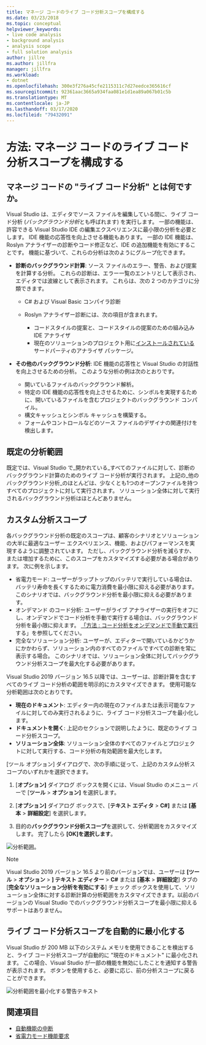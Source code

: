 ```yaml
---
title: マネージ コードのライブ コード分析スコープを構成する
ms.date: 03/23/2018
ms.topic: conceptual
helpviewer_keywords:
- live code analysis
- background analysis
- analysis scope
- full solution analysis
author: jillre
ms.author: jillfra
manager: jillfra
ms.workload:
- dotnet
ms.openlocfilehash: 300e3f276a45cfe2115311c7d27eedce365616cf
ms.sourcegitcommit: 92361aac3665a934faa081e1d1ea89a067b01c5b
ms.translationtype: MT
ms.contentlocale: ja-JP
ms.lasthandoff: 03/17/2020
ms.locfileid: "79432091"
---
```

# <a name="how-to-configure-live-code-analysis-scope-for-managed-code"></a>方法: マネージ コードのライブ コード分析スコープを構成する

## <a name="what-is-live-code-analysis-for-managed-code"></a>マネージ コードの "ライブ コード分析" とは何ですか。
Visual Studio は、エディタでソース ファイルを編集している間に、ライブ コード分析 (*バックグラウンド分析*とも呼ばれます) を実行します。 一部の機能は、許容できる Visual Studio IDE の編集エクスペリエンスに最小限の分析を必要とします。 IDE 機能の応答性を向上させる機能もあります。 一部の IDE 機能は、Roslyn アナライザーの診断やコード修正など、IDE の追加機能を有効にすることです。 機能に基づいて、これらの分析は次のようにグループ化できます。

- **診断のバックグラウンド計算**: ソース ファイルのエラー、警告、および提案を計算する分析。 これらの診断は、エラー一覧のエントリとして表示され、エディタでは波線として表示されます。 これらは、次の 2 つのカテゴリに分類できます。
    - C# および Visual Basic コンパイラ診断
    - Roslyn アナライザー診断には、次の項目が含まれます。

        - コードスタイルの提案と、コードスタイルの提案のための組み込み IDE アナライザ
        - 現在のソリューションのプロジェクト用に[インストールされている](./install-roslyn-analyzers.md)サードパーティのアナライザ パッケージ。

- **その他のバックグラウンド分析**: IDE 機能の応答性と Visual Studio の対話性を向上させるための分析。 このような分析の例は次のとおりです。
    - 開いているファイルのバックグラウンド解析。
    - 特定の IDE 機能の応答性を向上させるために、シンボルを実現するために、開いているファイルを含むプロジェクトのバックグラウンド コンパイル。
    - 構文キャッシュとシンボル キャッシュを構築する。
    - フォームやコントロールなどのソース ファイルのデザイナの関連付けを検出します。

## <a name="default-analysis-scope"></a>既定の分析範囲

既定では、Visual Studio で_開かれている_すべてのファイルに対して、診断のバックグラウンド計算のためのライブ コード分析が実行されます。 上記の_他のバックグラウンド分析_のほとんどは、少なくとも1つのオープンファイルを持つすべてのプロジェクトに対して実行されます。 ソリューション全体に対して実行されるバックグラウンド分析はほとんどありません。

## <a name="custom-analysis-scope"></a>カスタム分析スコープ

各バックグラウンド分析の既定のスコープは、顧客のシナリオとソリューションの大半に最適なユーザー エクスペリエンス、機能、およびパフォーマンスを実現するように調整されています。 ただし、バックグラウンド分析を減らすか、または増加するために、このスコープをカスタマイズする必要がある場合があります。 次に例を示します。

- 省電力モード: ユーザーがラップトップのバッテリで実行している場合は、バッテリ寿命を長くするために電力消費を最小限に抑える必要があります。 このシナリオでは、バックグラウンド分析を最小限に抑える必要があります。
- オンデマンド のコード分析: ユーザーがライブ アナライザーの実行をオフにし、オンデマンドでコード分析を手動で実行する場合は、バックグラウンド分析を最小限に抑えます。 [「方法 : コード分析をオンデマンドで手動で実行](./how-to-run-code-analysis-manually-for-managed-code.md)する」を参照してください。
- 完全なソリューション分析: ユーザーが、エディターで開いているかどうかにかかわらず、ソリューション内のすべてのファイルですべての診断を常に表示する場合。 このシナリオでは、ソリューション全体に対してバックグラウンド分析スコープを最大化する必要があります。

Visual Studio 2019 バージョン 16.5 以降では、ユーザーは、診断計算を含むすべてのライブ コード分析の範囲を明示的にカスタマイズできます。 使用可能な分析範囲は次のとおりです。

- **現在のドキュメント**: エディター内の現在のファイルまたは表示可能なファイルに対してのみ実行されるように、ライブ コード分析スコープを最小化します。
- **ドキュメントを開く**: 上記のセクションで説明したように、既定のライブ コード分析スコープ。
- **ソリューション全体**: ソリューション全体のすべてのファイルとプロジェクトに対して実行する、コード分析の有効範囲を最大化します。

[ツール オプション] ダイアログで、次の手順に従って、上記のカスタム分析スコープのいずれかを選択できます。

1. [**オプション]** ダイアログ ボックスを開くには、Visual Studio のメニュー バーで [**ツール** > **オプション]** を選択します。

2. [**オプション]** ダイアログ ボックスで、[**テキスト エディタ** > **C#]** または **[基本** > **詳細設定**] を選択します。

3. 目的の**バックグラウンド分析スコープ**を選択して、分析範囲をカスタマイズします。 完了したら **[OK]を選択します**。

![分析範囲。](./media/background-analysis-scope.png)

> [!NOTE]
> Visual Studio 2019 バージョン 16.5 より前のバージョンでは、ユーザーは **[ツール** > **オプション** > **] テキスト エディター** > **C#** または **[基本** > **詳細設定**] タブの [**完全なソリューション分析を有効にする**] チェック ボックスを使用して、ソリューション全体に対する診断計算の分析範囲をカスタマイズできます。以前のバージョンの Visual Studio でのバックグラウンド分析スコープを最小限に抑えるサポートはありません。

## <a name="automatically-minimize-live-code-analysis-scope"></a>ライブ コード分析スコープを自動的に最小化する

Visual Studio が 200 MB 以下のシステム メモリを使用できることを検出すると、ライブ コード分析スコープが自動的に "現在のドキュメント" に最小化されます。 この場合、Visual Studio が一部の機能を無効にしたことを通知する警告が表示されます。 ボタンを使用すると、必要に応じ、前の分析スコープに戻ることができます。

![分析範囲を最小化する警告テキスト](./media/fsa_alert.png)

## <a name="see-also"></a>関連項目

- [自動機能の中断](./automatic-feature-suspension.md)
- [省電力モード機能要求](https://github.com/dotnet/roslyn/issues/38429)
